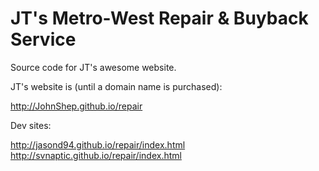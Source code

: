 JT's Metro-West Repair &amp; Buyback Service
======

Source code for JT's awesome website.

JT's website is (until a domain name is purchased):

http://JohnShep.github.io/repair

Dev sites:

http://jasond94.github.io/repair/index.html
http://svnaptic.github.io/repair/index.html